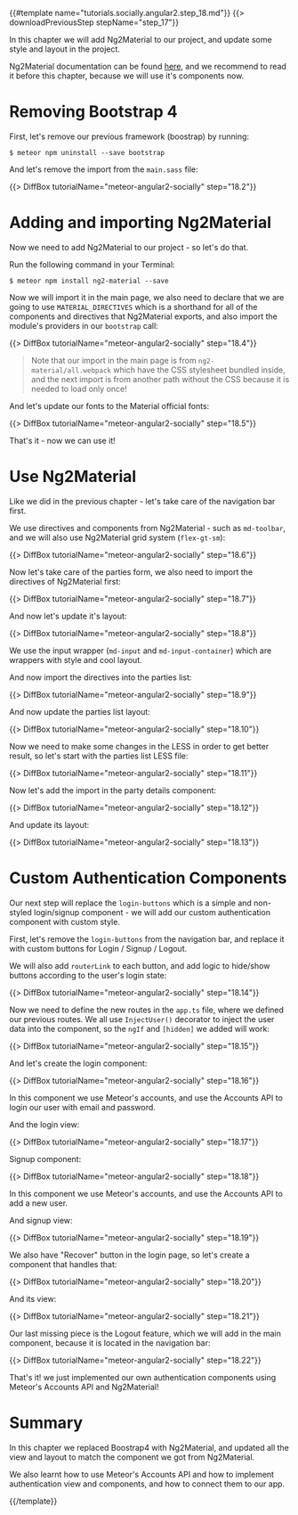 {{#template name="tutorials.socially.angular2.step_18.md"}}
{{> downloadPreviousStep stepName="step_17"}}

In this chapter we will add Ng2Material to our project, and update some style and layout in the project.

Ng2Material documentation can be found [here](https://justindujardin.github.io/ng2-material/), and we recommend to read it before this chapter, because we will use it's components now.

# Removing Bootstrap 4

First, let's remove our previous framework (boostrap) by running:

    $ meteor npm uninstall --save bootstrap

And let's remove the import from the `main.sass` file:

{{> DiffBox tutorialName="meteor-angular2-socially" step="18.2"}}

# Adding and importing Ng2Material

Now we need to add Ng2Material to our project - so let's do that.

Run the following command in your Terminal:

    $ meteor npm install ng2-material --save

Now we will import it in the main page, we also need to declare that we are going to use `MATERIAL_DIRECTIVES` which is a shorthand for all of the components and directives that Ng2Material exports, and also import the module's providers in our `bootstrap` call:

{{> DiffBox tutorialName="meteor-angular2-socially" step="18.4"}}

> Note that our import in the main page is from `ng2-material/all.webpack` which have the CSS stylesheet bundled inside, and the next import is from another path without the CSS because it is needed to load only once!

And let's update our fonts to the Material official fonts:

{{> DiffBox tutorialName="meteor-angular2-socially" step="18.5"}}

That's it - now we can use it!

# Use Ng2Material

Like we did in the previous chapter - let's take care of the navigation bar first.

We use directives and components from Ng2Material - such as `md-toolbar`, and we will also use Ng2Material grid system (`flex-gt-sm`):

{{> DiffBox tutorialName="meteor-angular2-socially" step="18.6"}}

Now let's take care of the parties form, we also need to import the directives of Ng2Material first:

{{> DiffBox tutorialName="meteor-angular2-socially" step="18.7"}}

And now let's update it's layout:

{{> DiffBox tutorialName="meteor-angular2-socially" step="18.8"}}

We use the input wrapper (`md-input` and `md-input-container`) which are wrappers with style and cool layout.

And now import the directives into the parties list:

{{> DiffBox tutorialName="meteor-angular2-socially" step="18.9"}}

And now update the parties list layout:

{{> DiffBox tutorialName="meteor-angular2-socially" step="18.10"}}

Now we need to make some changes in the LESS in order to get better result, so let's start with the parties list LESS file:

{{> DiffBox tutorialName="meteor-angular2-socially" step="18.11"}}

Now let's add the import in the party details component:

{{> DiffBox tutorialName="meteor-angular2-socially" step="18.12"}}

And update its layout:

{{> DiffBox tutorialName="meteor-angular2-socially" step="18.13"}}

# Custom Authentication Components

Our next step will replace the `login-buttons` which is a simple and non-styled login/signup component - we will add our custom authentication component with custom style.

First, let's remove the `login-buttons` from the navigation bar, and replace it with custom buttons for Login / Signup / Logout.

We will also add `routerLink` to each button, and add logic to hide/show buttons according to the user's login state:

{{> DiffBox tutorialName="meteor-angular2-socially" step="18.14"}}

Now we need to define the new routes in the `app.ts` file, where we defined our previous routes. We all use `InjectUser()` decorator to inject the user data into the component, so the `ngIf` and `[hidden]` we added will work:

{{> DiffBox tutorialName="meteor-angular2-socially" step="18.15"}}

And let's create the login component:

{{> DiffBox tutorialName="meteor-angular2-socially" step="18.16"}}

In this component we use Meteor's accounts, and use the Accounts API to login our user with email and password.

And the login view:

{{> DiffBox tutorialName="meteor-angular2-socially" step="18.17"}}

Signup component:

{{> DiffBox tutorialName="meteor-angular2-socially" step="18.18"}}

In this component we use Meteor's accounts, and use the Accounts API to add a new user.

And signup view:

{{> DiffBox tutorialName="meteor-angular2-socially" step="18.19"}}

We also have "Recover" button in the login page, so let's create a component that handles that:

{{> DiffBox tutorialName="meteor-angular2-socially" step="18.20"}}

And its view:

{{> DiffBox tutorialName="meteor-angular2-socially" step="18.21"}}

Our last missing piece is the Logout feature, which we will add in the main component, because it is located in the navigation bar:

{{> DiffBox tutorialName="meteor-angular2-socially" step="18.22"}}

That's it! we just implemented our own authentication components using Meteor's Accounts API and Ng2Material!

# Summary

In this chapter we replaced Boostrap4 with Ng2Material, and updated all the view and layout to match the component we got from Ng2Material.

We also learnt how to use Meteor's Accounts API and how to implement authentication view and components, and how to connect them to our app.

{{/template}}
